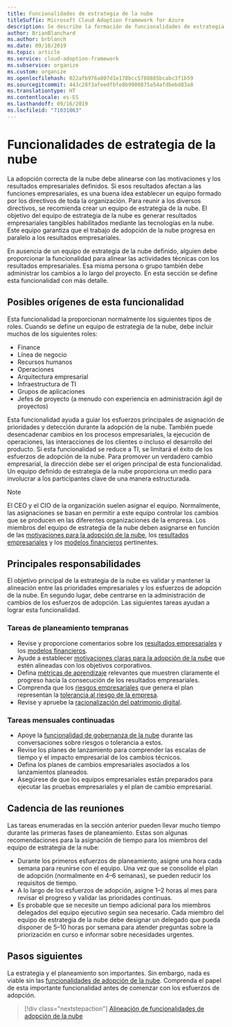 ```yaml
---
title: Funcionalidades de estrategia de la nube
titleSuffix: Microsoft Cloud Adoption Framework for Azure
description: Se describe la formación de funcionalidades de estrategia de la nube.
author: BrianBlanchard
ms.author: brblanch
ms.date: 09/10/2019
ms.topic: article
ms.service: cloud-adoption-framework
ms.subservice: organize
ms.custom: organize
ms.openlocfilehash: 022afb976a807d1e178bcc5788885bcabc3f1b59
ms.sourcegitcommit: 443c28f3afeedfbfe8b9980875a54afdbebd83a8
ms.translationtype: HT
ms.contentlocale: es-ES
ms.lasthandoff: 09/16/2019
ms.locfileid: "71031863"
---
```

# <a name="cloud-strategy-capabilities"></a>Funcionalidades de estrategia de la nube

La adopción correcta de la nube debe alinearse con las motivaciones y los resultados empresariales definidos. Si esos resultados afectan a las funciones empresariales, es una buena idea establecer un equipo formado por los directivos de toda la organización. Para reunir a los diversos directivos, se recomienda crear un equipo de estrategia de la nube. El objetivo del equipo de estrategia de la nube es generar resultados empresariales tangibles habilitados mediante las tecnologías en la nube. Este equipo garantiza que el trabajo de adopción de la nube progresa en paralelo a los resultados empresariales.

En ausencia de un equipo de estrategia de la nube definido, alguien debe proporcionar la funcionalidad para alinear las actividades técnicas con los resultados empresariales. Esa misma persona o grupo también debe administrar los cambios a lo largo del proyecto. En esta sección se define esta funcionalidad con más detalle.

## <a name="possible-sources-for-this-capability"></a>Posibles orígenes de esta funcionalidad

Esta funcionalidad la proporcionan normalmente los siguientes tipos de roles. Cuando se define un equipo de estrategia de la nube, debe incluir muchos de los siguientes roles:

- Finance
- Línea de negocio
- Recursos humanos
- Operaciones
- Arquitectura empresarial
- Infraestructura de TI
- Grupos de aplicaciones
- Jefes de proyecto (a menudo con experiencia en administración ágil de proyectos)

Esta funcionalidad ayuda a guiar los esfuerzos principales de asignación de prioridades y detección durante la adopción de la nube. También puede desencadenar cambios en los procesos empresariales, la ejecución de operaciones, las interacciones de los clientes o incluso el desarrollo del producto. Si esta funcionalidad se reduce a TI, se limitará el éxito de los esfuerzos de adopción de la nube. Para promover un verdadero cambio empresarial, la dirección debe ser el origen principal de esta funcionalidad. Un equipo definido de estrategia de la nube proporciona un medio para involucrar a los participantes clave de una manera estructurada.

> [!NOTE]
> El CEO y el CIO de la organización suelen asignar el equipo. Normalmente, las asignaciones se basan en permitir a este equipo controlar los cambios que se producen en las diferentes organizaciones de la empresa. Los miembros del equipo de estrategia de la nube deben asignarse en función de las [motivaciones para la adopción de la nube](../strategy/motivations.md), los [resultados empresariales](../strategy/business-outcomes/index.md) y los [modelos financieros](../strategy/financial-models.md) pertinentes.

## <a name="key-responsibilities"></a>Principales responsabilidades

El objetivo principal de la estrategia de la nube es validar y mantener la alineación entre las prioridades empresariales y los esfuerzos de adopción de la nube. En segundo lugar, debe centrarse en la administración de cambios de los esfuerzos de adopción. Las siguientes tareas ayudan a lograr esta funcionalidad.

### <a name="early-planning-tasks"></a>Tareas de planeamiento tempranas

- Revise y proporcione comentarios sobre los [resultados empresariales](../strategy/business-outcomes/index.md) y los [modelos financieros](../strategy/financial-models.md).
- Ayude a establecer [motivaciones claras para la adopción de la nube](../strategy/motivations.md) que estén alineadas con los objetivos corporativos.
- Defina [métricas de aprendizaje](../strategy/learning-metrics.md) relevantes que muestren claramente el progreso hacia la consecución de los resultados empresariales.
- Comprenda que los [riesgos empresariales](../govern/policy-compliance/risk-tolerance.md) que genera el plan representan la [tolerancia al riesgo de la empresa](../govern/policy-compliance/risk-tolerance.md).
- Revise y apruebe la [racionalización del patrimonio digital](../digital-estate/rationalize.md).

### <a name="ongoing-monthly-tasks"></a>Tareas mensuales continuadas

- Apoye la [funcionalidad de gobernanza de la nube](./cloud-governance.md) durante las conversaciones sobre riesgos o tolerancia a estos.
- Revise los planes de lanzamiento para comprender las escalas de tiempo y el impacto empresarial de los cambios técnicos.
- Defina los planes de cambios empresariales asociados a los lanzamientos planeados.
- Asegúrese de que los equipos empresariales están preparados para ejecutar las pruebas empresariales y el plan de cambio empresarial.

## <a name="meeting-cadence"></a>Cadencia de las reuniones

Las tareas enumeradas en la sección anterior pueden llevar mucho tiempo durante las primeras fases de planeamiento. Estas son algunas recomendaciones para la asignación de tiempo para los miembros del equipo de estrategia de la nube:

- Durante los primeros esfuerzos de planeamiento, asigne una hora cada semana para reunirse con el equipo. Una vez que se consolide el plan de adopción (normalmente en 4&ndash;6 semanas), se pueden reducir los requisitos de tiempo.
- A lo largo de los esfuerzos de adopción, asigne 1&ndash;2 horas al mes para revisar el progreso y validar las prioridades continuas.
- Es probable que se necesite un tiempo adicional para los miembros delegados del equipo ejecutivo según sea necesario. Cada miembro del equipo de estrategia de la nube debe designar un delegado que pueda disponer de 5&ndash;10 horas por semana para atender preguntas sobre la priorización en curso e informar sobre necesidades urgentes.

## <a name="next-steps"></a>Pasos siguientes

La estrategia y el planeamiento son importantes. Sin embargo, nada es viable sin las [funcionalidades de adopción de la nube](./cloud-adoption.md). Comprenda el papel de esta importante funcionalidad antes de comenzar con los esfuerzos de adopción.

> [!div class="nextstepaction"]
> [Alineación de funcionalidades de adopción de la nube](./cloud-adoption.md)
